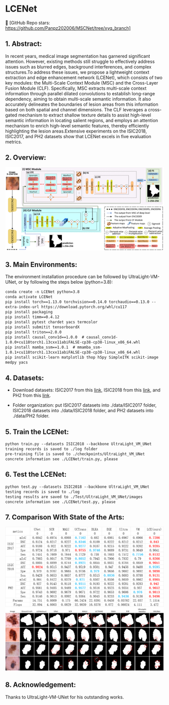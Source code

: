 # LCENet

👋 [GitHub Repo stars: https://github.com/Panpz202006/MSCNet/tree/xyq_branch]

## 1. Abstract:

In recent years, medical image segmentation has garnered significant attention. However, existing methods still struggle to effectively address issues such as blurred edges, background interferences, and complex structures.To address these issues, we propose a lightweight context extraction and edge enhancement network (LCENet), which consists of two key modules: the Multi-Scale Context Module (MSC) and the Cross-Layer Fusion Module (CLF). Specifically, MSC extracts multi-scale context information through parallel dilated convolutions to establish long-range dependency, aiming to obtain multi-scale semantic information. It also accurately delineates the boundaries of lesion areas from this information based on both spatial and channel dimensions. The CLF leverages a cross-gated mechanism to extract shallow texture details to assist high-level semantic information in locating salient regions, and employs an attention mechanism to enrich high-level semantic features, thereby efficiently highlighting the lesion areas.Extensive experiments on the ISIC2018, ISIC2017, and PH2 datasets show that LCENet excels in five evaluation metrics.

## 2. Overview:

<div align="center">
<img src="LCENet/Figs/network.png" />
</div>


## 3. Main Environments:

The environment installation procedure can be followed by UltraLight-VM-UNet, or by following the steps below (python=3.8):

```
conda create -n LCENet python=3.8
conda activate LCENet
pip install torch==1.13.0 torchvision==0.14.0 torchaudio==0.13.0 --extra-index-url https://download.pytorch.org/whl/cu117
pip install packaging
pip install timm==0.4.12
pip install pytest chardet yacs termcolor
pip install submitit tensorboardX
pip install triton==2.0.0
pip install causal_conv1d==1.0.0  # causal_conv1d-1.0.0+cu118torch1.13cxx11abiFALSE-cp38-cp38-linux_x86_64.whl
pip install mamba_ssm==1.0.1  # mmamba_ssm-1.0.1+cu118torch1.13cxx11abiFALSE-cp38-cp38-linux_x86_64.whl
pip install scikit-learn matplotlib thop h5py SimpleITK scikit-image medpy yacs
```

## 4. Datasets: 

- Download datasets: ISIC2017 from this [link](https://challenge.isic-archive.com/data/#2017), ISIC2018 from this [link](https://challenge.isic-archive.com/data/#2018), and PH2 from this [link](https://www.dropbox.com/scl/fi/epzcoqeyr1v9qlv/PH2Dataset.rar?rlkey=6mt2jlvwfkditkyg12xdei6ux&e=1).

- Folder organization: put ISIC2017 datasets into ./data/ISIC2017 folder, ISIC2018 datasets into ./data/ISIC2018 folder, and PH2 datasets into ./data/PH2 folder.
  
## 5. Train the LCENet:

```
python train.py --datasets ISIC2018 --backbone UltraLight_VM_UNet
training records is saved to ./log folder
pre-training file is saved to ./checkpoints/UltraLight_VM_UNet
concrete information see ./LCENet/train.py, please
```

## 6. Test the LCENet:

```
python test.py --datasets ISIC2018 --backbone UltraLight_VM_UNet
testing records is saved to ./log
testing results are saved to ./Test/UltraLight_VM_UNet/images
concrete information see ./LCENet/test.py, please
```
  
## 7. Comparison With State of the Arts:

<div align="center">
<img src="LCENet/Figs/comparative_table.png" />
</div>

<div align="center">
<img src="LCENet/Figs/comparative.png" />
</div>

## 8. Acknowledgement:

Thanks to UltraLight-VM-UNet for his outstanding works.
